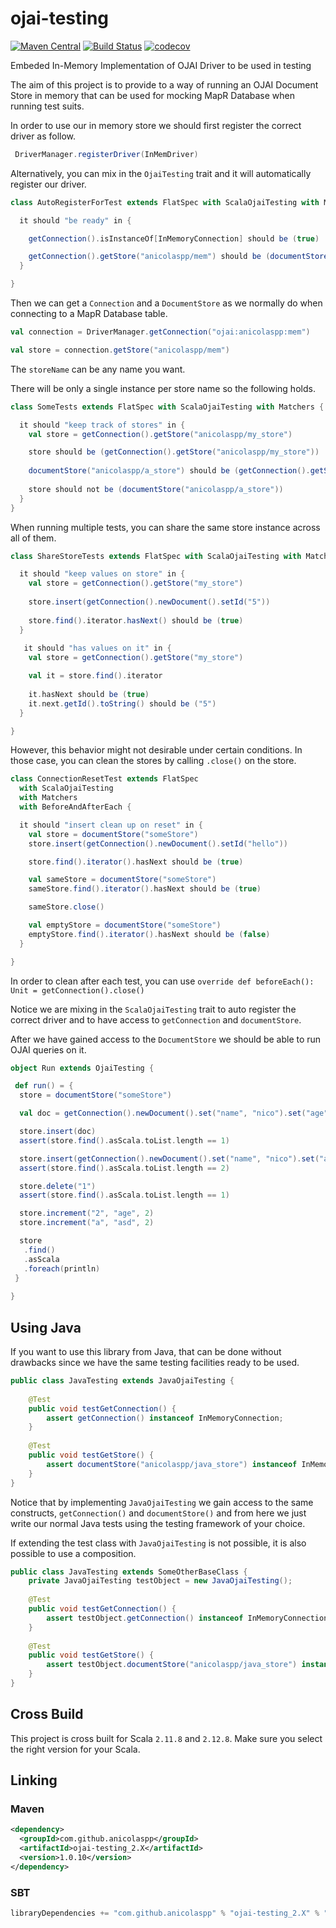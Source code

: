 # ojai-testing
[![Maven Central](https://maven-badges.herokuapp.com/maven-central/com.github.anicolaspp/ojai-testing_2.11/badge.svg)](https://maven-badges.herokuapp.com/maven-central/com.github.anicolaspp/ojai-testing_2.11)
[![Build Status](https://travis-ci.org/anicolaspp/ojai-testing.svg?branch=master)](https://travis-ci.org/anicolaspp/ojai-testing)
[![codecov](https://codecov.io/gh/anicolaspp/ojai-testing/branch/master/graph/badge.svg)](https://codecov.io/gh/anicolaspp/ojai-testing)

Embeded In-Memory Implementation of OJAI Driver to be used in testing

The aim of this project is to provide to a way of running an OJAI Document Store in memory that can be used for mocking 
MapR Database when running test suits.

In order to use our in memory store we should first register the correct driver as follow.

```scala
 DriverManager.registerDriver(InMemDriver)
```

Alternatively, you can mix in the `OjaiTesting` trait and it will automatically register our driver.

```scala
class AutoRegisterForTest extends FlatSpec with ScalaOjaiTesting with Matchers {

  it should "be ready" in {

    getConnection().isInstanceOf[InMemoryConnection] should be (true)

    getConnection().getStore("anicolaspp/mem") should be (documentStore("anicolaspp/mem"))
  }

}
```

Then we can get a `Connection` and a `DocumentStore` as we normally do when connecting to a MapR Database table.

```scala
val connection = DriverManager.getConnection("ojai:anicolaspp:mem")

val store = connection.getStore("anicolaspp/mem")
```
The `storeName` can be any name you want. 

There will be only a single instance per store name so the following holds.

```scala
class SomeTests extends FlatSpec with ScalaOjaiTesting with Matchers {

  it should "keep track of stores" in {
    val store = getConnection().getStore("anicolaspp/my_store")

    store should be (getConnection().getStore("anicolaspp/my_store"))
    
    documentStore("anicolaspp/a_store") should be (getConnection().getStore("anicolaspp/a_store"))
    
    store should not be (documentStore("anicolaspp/a_store"))
  }
}
```
When running multiple tests, you can share the same store instance across all of them. 

```scala
class ShareStoreTests extends FlatSpec with ScalaOjaiTesting with Matchers {

  it should "keep values on store" in {
    val store = getConnection().getStore("my_store")
 
    store.insert(getConnection().newDocument().setId("5"))
    
    store.find().iterator.hasNext() should be (true)
  }
  
   it should "has values on it" in {
    val store = getConnection().getStore("my_store")

    val it = store.find().iterator
    
    it.hasNext should be (true)
    it.next.getId().toString() should be ("5")
  }

}
```

However, this behavior might not desirable under certain conditions. In those case, you can clean the stores by calling `.close()` on the store.

```scala
class ConnectionResetTest extends FlatSpec
  with ScalaOjaiTesting
  with Matchers
  with BeforeAndAfterEach {

  it should "insert clean up on reset" in {
    val store = documentStore("someStore")
    store.insert(getConnection().newDocument().setId("hello"))

    store.find().iterator().hasNext should be (true)

    val sameStore = documentStore("someStore")
    sameStore.find().iterator().hasNext should be (true)

    sameStore.close()

    val emptyStore = documentStore("someStore")
    emptyStore.find().iterator().hasNext should be (false)
  }

}
```

In order to clean after each test, you can use `override def beforeEach(): Unit = getConnection().close()`


Notice we are mixing in the `ScalaOjaiTesting` trait to auto register the correct driver and to have access to 
`getConnection` and `documentStore`.

After we have gained access to the `DocumentStore` we should be able to run OJAI queries on it. 

```scala
object Run extends OjaiTesting {

 def run() = {
  store = documentStore("someStore")

  val doc = getConnection().newDocument().set("name", "nico").set("age", 30).set("_id", "1")

  store.insert(doc)
  assert(store.find().asScala.toList.length == 1)

  store.insert(getConnection().newDocument().set("name", "nico").set("age", 30).set("_id", "2"))
  assert(store.find().asScala.toList.length == 2)

  store.delete("1")
  assert(store.find().asScala.toList.length == 1)

  store.increment("2", "age", 2)
  store.increment("a", "asd", 2)

  store
   .find()
   .asScala
   .foreach(println)
 } 
 
}
```

## Using Java

If you want to use this library from Java, that can be done without drawbacks since we have the same testing facilities ready to be used. 

```java
public class JavaTesting extends JavaOjaiTesting {
    
    @Test
    public void testGetConnection() {
        assert getConnection() instanceof InMemoryConnection;
    }
    
    @Test
    public void testGetStore() {
        assert documentStore("anicolaspp/java_store") instanceof InMemoryStore;
    }
}
```

Notice that by implementing `JavaOjaiTesting` we gain access to the same constructs, `getConnection()` and 
`documentStore()` and from here we just write our normal Java tests using the testing framework of your choice.

If extending the test class with `JavaOjaiTesting` is not possible, it is also possible to use a composition.
```java
public class JavaTesting extends SomeOtherBaseClass {
    private JavaOjaiTesting testObject = new JavaOjaiTesting();
    
    @Test
    public void testGetConnection() {
        assert testObject.getConnection() instanceof InMemoryConnection;
    }
    
    @Test
    public void testGetStore() {
        assert testObject.documentStore("anicolaspp/java_store") instanceof InMemoryStore;
    }
}
```

## Cross Build

This project is cross built for Scala `2.11.8` and `2.12.8`. Make sure you select the right version for your Scala.

## Linking

### Maven

```xml
<dependency>
  <groupId>com.github.anicolaspp</groupId>
  <artifactId>ojai-testing_2.X</artifactId>
  <version>1.0.10</version>
</dependency>
```

### SBT

```sbt
libraryDependencies += "com.github.anicolaspp" % "ojai-testing_2.X" % "1.0.10"
```
